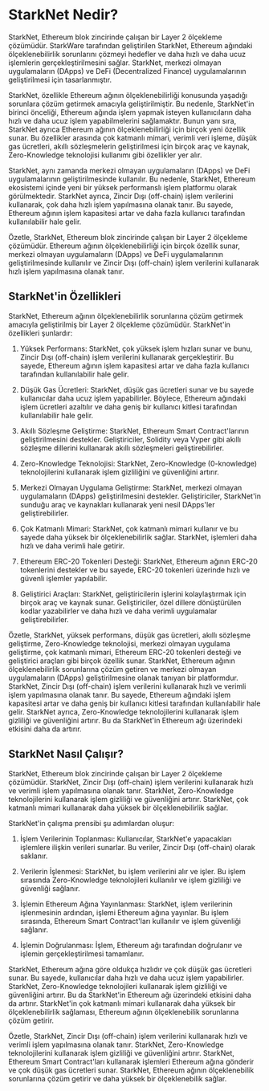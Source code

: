 
# StarkNet Nedir?

StarkNet, Ethereum blok zincirinde çalışan bir Layer 2 ölçekleme çözümüdür. StarkWare tarafından geliştirilen StarkNet, Ethereum ağındaki ölçeklenebilirlik sorunlarını çözmeyi hedefler ve daha hızlı ve daha ucuz işlemlerin gerçekleştirilmesini sağlar. StarkNet, merkezi olmayan uygulamaların (DApps) ve DeFi (Decentralized Finance) uygulamalarının geliştirilmesi için tasarlanmıştır.

StarkNet, özellikle Ethereum ağının ölçeklenebilirliği konusunda yaşadığı sorunlara çözüm getirmek amacıyla geliştirilmiştir. Bu nedenle, StarkNet'in birinci önceliği, Ethereum ağında işlem yapmak isteyen kullanıcıların daha hızlı ve daha ucuz işlem yapabilmelerini sağlamaktır. Bunun yanı sıra, StarkNet ayrıca Ethereum ağının ölçeklenebilirliği için birçok yeni özellik sunar. Bu özellikler arasında çok katmanlı mimari, verimli veri işleme, düşük gas ücretleri, akıllı sözleşmelerin geliştirilmesi için birçok araç ve kaynak, Zero-Knowledge teknolojisi kullanımı gibi özellikler yer alır.

StarkNet, aynı zamanda merkezi olmayan uygulamaların (DApps) ve DeFi uygulamalarının geliştirilmesinde kullanılır. Bu nedenle, StarkNet, Ethereum ekosistemi içinde yeni bir yüksek performanslı işlem platformu olarak görülmektedir. StarkNet ayrıca, Zincir Dışı (off-chain) işlem verilerini kullanarak, çok daha hızlı işlem yapılmasına olanak tanır. Bu sayede, Ethereum ağının işlem kapasitesi artar ve daha fazla kullanıcı tarafından kullanılabilir hale gelir.

Özetle, StarkNet, Ethereum blok zincirinde çalışan bir Layer 2 ölçekleme çözümüdür. Ethereum ağının ölçeklenebilirliği için birçok özellik sunar, merkezi olmayan uygulamaların (DApps) ve DeFi uygulamalarının geliştirilmesinde kullanılır ve Zincir Dışı (off-chain) işlem verilerini kullanarak hızlı işlem yapılmasına olanak tanır.

## StarkNet'in Özellikleri

StarkNet, Ethereum ağının ölçeklenebilirlik sorunlarına çözüm getirmek amacıyla geliştirilmiş bir Layer 2 ölçekleme çözümüdür. StarkNet'in özellikleri şunlardır:

1.  Yüksek Performans: StarkNet, çok yüksek işlem hızları sunar ve bunu, Zincir Dışı (off-chain) işlem verilerini kullanarak gerçekleştirir. Bu sayede, Ethereum ağının işlem kapasitesi artar ve daha fazla kullanıcı tarafından kullanılabilir hale gelir.
    
2.  Düşük Gas Ücretleri: StarkNet, düşük gas ücretleri sunar ve bu sayede kullanıcılar daha ucuz işlem yapabilirler. Böylece, Ethereum ağındaki işlem ücretleri azaltılır ve daha geniş bir kullanıcı kitlesi tarafından kullanılabilir hale gelir.
    
3.  Akıllı Sözleşme Geliştirme: StarkNet, Ethereum Smart Contract'larının geliştirilmesini destekler. Geliştiriciler, Solidity veya Vyper gibi akıllı sözleşme dillerini kullanarak akıllı sözleşmeleri geliştirebilirler.
    
4.  Zero-Knowledge Teknolojisi: StarkNet, Zero-Knowledge (0-knowledge) teknolojilerini kullanarak işlem gizliliğini ve güvenliğini artırır.
    
5.  Merkezi Olmayan Uygulama Geliştirme: StarkNet, merkezi olmayan uygulamaların (DApps) geliştirilmesini destekler. Geliştiriciler, StarkNet'in sunduğu araç ve kaynakları kullanarak yeni nesil DApps'ler geliştirebilirler.
    
6.  Çok Katmanlı Mimari: StarkNet, çok katmanlı mimari kullanır ve bu sayede daha yüksek bir ölçeklenebilirlik sağlar. StarkNet, işlemleri daha hızlı ve daha verimli hale getirir.
    
7.  Ethereum ERC-20 Tokenleri Desteği: StarkNet, Ethereum ağının ERC-20 tokenlerini destekler ve bu sayede, ERC-20 tokenleri üzerinde hızlı ve güvenli işlemler yapılabilir.
    
8.  Geliştirici Araçları: StarkNet, geliştiricilerin işlerini kolaylaştırmak için birçok araç ve kaynak sunar. Geliştiriciler, özel dillere dönüştürülen kodlar yazabilirler ve daha hızlı ve daha verimli uygulamalar geliştirebilirler.
    

Özetle, StarkNet, yüksek performans, düşük gas ücretleri, akıllı sözleşme geliştirme, Zero-Knowledge teknolojisi, merkezi olmayan uygulama geliştirme, çok katmanlı mimari, Ethereum ERC-20 tokenleri desteği ve geliştirici araçları gibi birçok özellik sunar. StarkNet, Ethereum ağının ölçeklenebilirlik sorunlarına çözüm getiren ve merkezi olmayan uygulamaların (DApps) geliştirilmesine olanak tanıyan bir platformdur. StarkNet, Zincir Dışı (off-chain) işlem verilerini kullanarak hızlı ve verimli işlem yapılmasına olanak tanır. Bu sayede, Ethereum ağındaki işlem kapasitesi artar ve daha geniş bir kullanıcı kitlesi tarafından kullanılabilir hale gelir. StarkNet ayrıca, Zero-Knowledge teknolojilerini kullanarak işlem gizliliği ve güvenliğini artırır. Bu da StarkNet'in Ethereum ağı üzerindeki etkisini daha da artırır.

## StarkNet Nasıl Çalışır?

StarkNet, Ethereum blok zincirinde çalışan bir Layer 2 ölçekleme çözümüdür. StarkNet, Zincir Dışı (off-chain) işlem verilerini kullanarak hızlı ve verimli işlem yapılmasına olanak tanır. StarkNet, Zero-Knowledge teknolojilerini kullanarak işlem gizliliği ve güvenliğini artırır. StarkNet, çok katmanlı mimari kullanarak daha yüksek bir ölçeklenebilirlik sağlar.

StarkNet'in çalışma prensibi şu adımlardan oluşur:

1.  İşlem Verilerinin Toplanması: Kullanıcılar, StarkNet'e yapacakları işlemlere ilişkin verileri sunarlar. Bu veriler, Zincir Dışı (off-chain) olarak saklanır.
    
2.  Verilerin İşlenmesi: StarkNet, bu işlem verilerini alır ve işler. Bu işlem sırasında Zero-Knowledge teknolojileri kullanılır ve işlem gizliliği ve güvenliği sağlanır.
    
3.  İşlemin Ethereum Ağına Yayınlanması: StarkNet, işlem verilerinin işlenmesinin ardından, işlemi Ethereum ağına yayınlar. Bu işlem sırasında, Ethereum Smart Contract'ları kullanılır ve işlem güvenliği sağlanır.
    
4.  İşlemin Doğrulanması: İşlem, Ethereum ağı tarafından doğrulanır ve işlemin gerçekleştirilmesi tamamlanır.
    

StarkNet, Ethereum ağına göre oldukça hızlıdır ve çok düşük gas ücretleri sunar. Bu sayede, kullanıcılar daha hızlı ve daha ucuz işlem yapabilirler. StarkNet, Zero-Knowledge teknolojileri kullanarak işlem gizliliği ve güvenliğini artırır. Bu da StarkNet'in Ethereum ağı üzerindeki etkisini daha da artırır. StarkNet'in çok katmanlı mimari kullanarak daha yüksek bir ölçeklenebilirlik sağlaması, Ethereum ağının ölçeklenebilik sorunlarına çözüm getirir.

Özetle, StarkNet, Zincir Dışı (off-chain) işlem verilerini kullanarak hızlı ve verimli işlem yapılmasına olanak tanır. StarkNet, Zero-Knowledge teknolojilerini kullanarak işlem gizliliği ve güvenliğini artırır. StarkNet, Ethereum Smart Contract'ları kullanarak işlemleri Ethereum ağına gönderir ve çok düşük gas ücretleri sunar. StarkNet, Ethereum ağının ölçeklenebilik sorunlarına çözüm getirir ve daha yüksek bir ölçeklenebilik sağlar.

